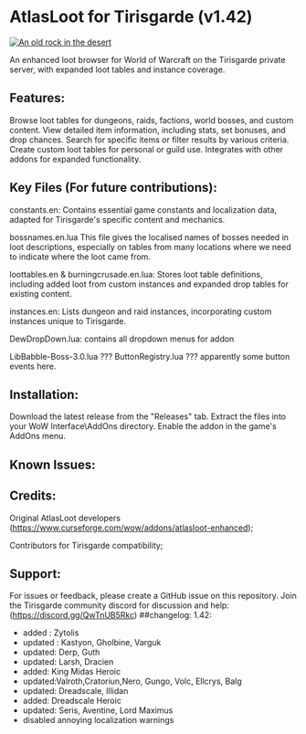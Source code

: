 
# AtlasLoot for Tirisgarde (v1.42)
[![An old rock in the desert](https://i.ibb.co/M141gpP/atlsas.jpg "")](https://i.ibb.co/M141gpP/atlsas.jpg)


An enhanced loot browser for World of Warcraft on the Tirisgarde private server, with expanded loot tables and instance coverage.

## Features:

Browse loot tables for dungeons, raids, factions, world bosses, and custom content.
View detailed item information, including stats, set bonuses, and drop chances.
Search for specific items or filter results by various criteria.
Create custom loot tables for personal or guild use.
Integrates with other addons for expanded functionality.

## Key Files (For future contributions):

constants.en: Contains essential game constants and localization data, adapted for Tirisgarde's specific content and mechanics.

bossnames.en.lua  This file gives the localised names of bosses needed in loot descriptions,
especially on tables from many locations where we need to indicate where the
loot came from.

loottables.en & burningcrusade.en.lua: Stores loot table definitions, including added loot from custom instances and expanded drop tables for existing content.

instances.en: Lists dungeon and raid instances, incorporating custom instances unique to Tirisgarde.

DewDropDown.lua: contains all dropdown menus for addon

LibBabble-Boss-3.0.lua ???
ButtonRegistry.lua  ??? apparently some button events here.


## Installation:

Download the latest release from the "Releases" tab.
Extract the files into your WoW Interface\AddOns directory.
Enable the addon in the game's AddOns menu.

## Known Issues:

## Credits:

Original AtlasLoot developers (https://www.curseforge.com/wow/addons/atlasloot-enhanced);

Contributors for Tirisgarde compatibility;
## Support:

For issues or feedback, please create a GitHub issue on this repository.
Join the Tirisgarde community discord for discussion and help: (https://discord.gg/QwTnUB5Rkc)
##changelog:
1.42:
<ul>
<li>added : Zytolis</li>
<li>updated : Kastyon, Gholbine, Varguk</li>
<li>updated: Derp, Guth</li>
<li>updated: Larsh, Dracien</li>
<li>added: King Midas Heroic</li>
<li>updated:Valroth,Cratoriun,Nero, Gungo, Volc, Ellcrys, Balg</li>
<li>updated: Dreadscale, Illidan</li>
<li>added: Dreadscale Heroic</li>
<li>updated: Seris, Aventine, Lord Maximus</li>

<li>disabled annoying localization  warnings</li>
</ul>